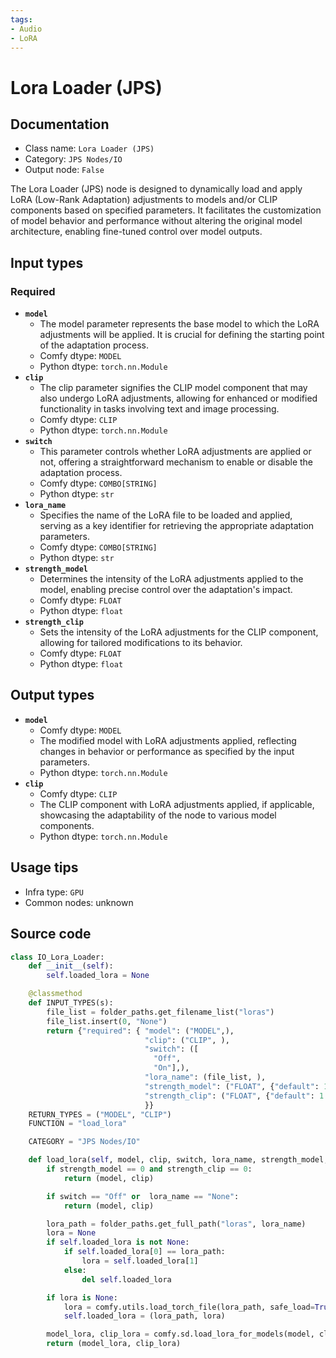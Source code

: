 ```yaml
---
tags:
- Audio
- LoRA
---
```


# Lora Loader (JPS)
## Documentation
- Class name: `Lora Loader (JPS)`
- Category: `JPS Nodes/IO`
- Output node: `False`

The Lora Loader (JPS) node is designed to dynamically load and apply LoRA (Low-Rank Adaptation) adjustments to models and/or CLIP components based on specified parameters. It facilitates the customization of model behavior and performance without altering the original model architecture, enabling fine-tuned control over model outputs.
## Input types
### Required
- **`model`**
    - The model parameter represents the base model to which the LoRA adjustments will be applied. It is crucial for defining the starting point of the adaptation process.
    - Comfy dtype: `MODEL`
    - Python dtype: `torch.nn.Module`
- **`clip`**
    - The clip parameter signifies the CLIP model component that may also undergo LoRA adjustments, allowing for enhanced or modified functionality in tasks involving text and image processing.
    - Comfy dtype: `CLIP`
    - Python dtype: `torch.nn.Module`
- **`switch`**
    - This parameter controls whether LoRA adjustments are applied or not, offering a straightforward mechanism to enable or disable the adaptation process.
    - Comfy dtype: `COMBO[STRING]`
    - Python dtype: `str`
- **`lora_name`**
    - Specifies the name of the LoRA file to be loaded and applied, serving as a key identifier for retrieving the appropriate adaptation parameters.
    - Comfy dtype: `COMBO[STRING]`
    - Python dtype: `str`
- **`strength_model`**
    - Determines the intensity of the LoRA adjustments applied to the model, enabling precise control over the adaptation's impact.
    - Comfy dtype: `FLOAT`
    - Python dtype: `float`
- **`strength_clip`**
    - Sets the intensity of the LoRA adjustments for the CLIP component, allowing for tailored modifications to its behavior.
    - Comfy dtype: `FLOAT`
    - Python dtype: `float`
## Output types
- **`model`**
    - Comfy dtype: `MODEL`
    - The modified model with LoRA adjustments applied, reflecting changes in behavior or performance as specified by the input parameters.
    - Python dtype: `torch.nn.Module`
- **`clip`**
    - Comfy dtype: `CLIP`
    - The CLIP component with LoRA adjustments applied, if applicable, showcasing the adaptability of the node to various model components.
    - Python dtype: `torch.nn.Module`
## Usage tips
- Infra type: `GPU`
- Common nodes: unknown


## Source code
```python
class IO_Lora_Loader:
    def __init__(self):
        self.loaded_lora = None

    @classmethod
    def INPUT_TYPES(s):
        file_list = folder_paths.get_filename_list("loras")
        file_list.insert(0, "None")
        return {"required": { "model": ("MODEL",),
                              "clip": ("CLIP", ),
                              "switch": ([
                                "Off",
                                "On"],),
                              "lora_name": (file_list, ),
                              "strength_model": ("FLOAT", {"default": 1.0, "min": -10.0, "max": 10.0, "step": 0.1}),
                              "strength_clip": ("FLOAT", {"default": 1.0, "min": -10.0, "max": 10.0, "step": 0.1}),
                              }}
    RETURN_TYPES = ("MODEL", "CLIP")
    FUNCTION = "load_lora"

    CATEGORY = "JPS Nodes/IO"

    def load_lora(self, model, clip, switch, lora_name, strength_model, strength_clip):
        if strength_model == 0 and strength_clip == 0:
            return (model, clip)

        if switch == "Off" or  lora_name == "None":
            return (model, clip)

        lora_path = folder_paths.get_full_path("loras", lora_name)
        lora = None
        if self.loaded_lora is not None:
            if self.loaded_lora[0] == lora_path:
                lora = self.loaded_lora[1]
            else:
                del self.loaded_lora

        if lora is None:
            lora = comfy.utils.load_torch_file(lora_path, safe_load=True)
            self.loaded_lora = (lora_path, lora)

        model_lora, clip_lora = comfy.sd.load_lora_for_models(model, clip, lora, strength_model, strength_clip)
        return (model_lora, clip_lora)

```
